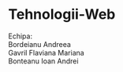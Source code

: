 # Tehnologii-Web

Echipa:<br>
Bordeianu Andreea<br>
Gavril Flaviana Mariana <br>
Bonteanu Ioan Andrei<br>

